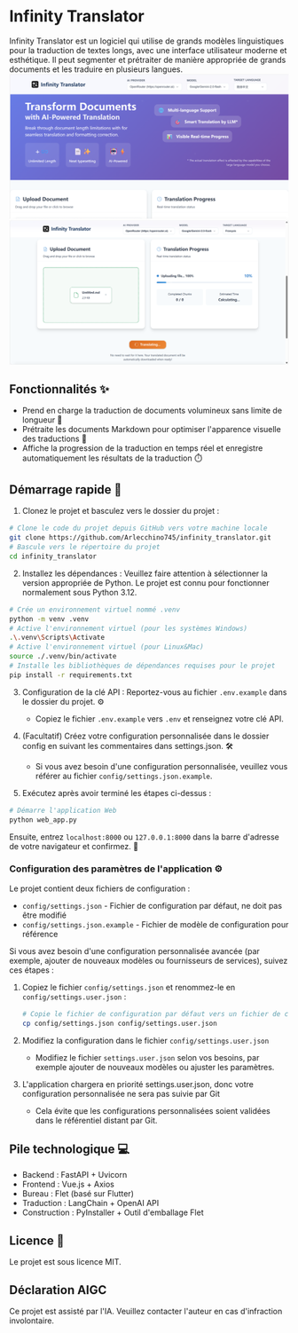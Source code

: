 # Infinity Translator

Infinity Translator est un logiciel qui utilise de grands modèles linguistiques pour la traduction de textes longs, avec une interface utilisateur moderne et esthétique. Il peut segmenter et prétraiter de manière appropriée de grands documents et les traduire en plusieurs langues.
![image](https://github.com/Arlecchino745/infinity_translator/blob/main/docs/img/screenshot2.png)
![image](https://github.com/Arlecchino745/infinity_translator/blob/main/docs/img/screenshot.png)

## Fonctionnalités ✨

- Prend en charge la traduction de documents volumineux sans limite de longueur 📄
- Prétraite les documents Markdown pour optimiser l'apparence visuelle des traductions 🎨
- Affiche la progression de la traduction en temps réel et enregistre automatiquement les résultats de la traduction ⏱️

## Démarrage rapide 🚀

1. Clonez le projet et basculez vers le dossier du projet :
```bash
# Clone le code du projet depuis GitHub vers votre machine locale
git clone https://github.com/Arlecchino745/infinity_translator.git
# Bascule vers le répertoire du projet
cd infinity_translator
```

2. Installez les dépendances : Veuillez faire attention à sélectionner la version appropriée de Python. Le projet est connu pour fonctionner normalement sous Python 3.12.
```bash
# Crée un environnement virtuel nommé .venv
python -m venv .venv
# Active l'environnement virtuel (pour les systèmes Windows)
.\.venv\Scripts\Activate
# Active l'environnement virtuel (pour Linux&Mac)
source ./.venv/bin/activate
# Installe les bibliothèques de dépendances requises pour le projet
pip install -r requirements.txt
```

3. Configuration de la clé API : Reportez-vous au fichier `.env.example` dans le dossier du projet. ⚙️
   - Copiez le fichier `.env.example` vers `.env` et renseignez votre clé API.

4. (Facultatif) Créez votre configuration personnalisée dans le dossier config en suivant les commentaires dans settings.json. 🛠️
   - Si vous avez besoin d'une configuration personnalisée, veuillez vous référer au fichier `config/settings.json.example`.

5. Exécutez après avoir terminé les étapes ci-dessus :
```bash
# Démarre l'application Web
python web_app.py
```
Ensuite, entrez `localhost:8000` ou `127.0.0.1:8000` dans la barre d'adresse de votre navigateur et confirmez. 🎉

### Configuration des paramètres de l'application ⚙️

Le projet contient deux fichiers de configuration :
- `config/settings.json` - Fichier de configuration par défaut, ne doit pas être modifié
- `config/settings.json.example` - Fichier de modèle de configuration pour référence

Si vous avez besoin d'une configuration personnalisée avancée (par exemple, ajouter de nouveaux modèles ou fournisseurs de services), suivez ces étapes :

1. Copiez le fichier `config/settings.json` et renommez-le en `config/settings.user.json` :
   ```bash
   # Copie le fichier de configuration par défaut vers un fichier de configuration défini par l'utilisateur
   cp config/settings.json config/settings.user.json
   ```

2. Modifiez la configuration dans le fichier `config/settings.user.json`
   - Modifiez le fichier `settings.user.json` selon vos besoins, par exemple ajouter de nouveaux modèles ou ajuster les paramètres.

3. L'application chargera en priorité settings.user.json, donc votre configuration personnalisée ne sera pas suivie par Git
   - Cela évite que les configurations personnalisées soient validées dans le référentiel distant par Git.

## Pile technologique 💻

- Backend : FastAPI + Uvicorn
- Frontend : Vue.js + Axios
- Bureau : Flet (basé sur Flutter)
- Traduction : LangChain + OpenAI API
- Construction : PyInstaller + Outil d'emballage Flet

## Licence 📄

Le projet est sous licence MIT.

## Déclaration AIGC

Ce projet est assisté par l'IA. Veuillez contacter l'auteur en cas d'infraction involontaire.